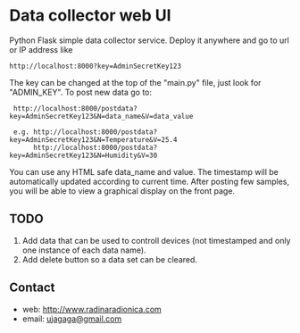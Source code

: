 # Data collector web UI #

Python Flask simple data collector service. Deploy it anywhere and go to url or IP address like 


    http://localhost:8000?key=AdminSecretKey123


The key can be changed at the top of the "main.py" file, just look for "ADMIN_KEY". 
To post new data go to:


     http://localhost:8000/postdata?key=AdminSecretKey123&N=data_name&V=data_value

     e.g. http://localhost:8000/postdata?key=AdminSecretKey123&N=Temperature&V=25.4
          http://localhost:8000/postdata?key=AdminSecretKey123&N=Humidity&V=30


You can use any HTML safe data_name and value. The timestamp will be automatically updated according to current time.
After posting few samples, you will be able to view a graphical display on the front page.


## TODO ##

1. Add data that can be used to controll devices (not timestamped and only one instance of each data name).
2. Add delete button so a data set can be cleared.

## Contact ##

* web: http://www.radinaradionica.com
* email: ujagaga@gmail.com


